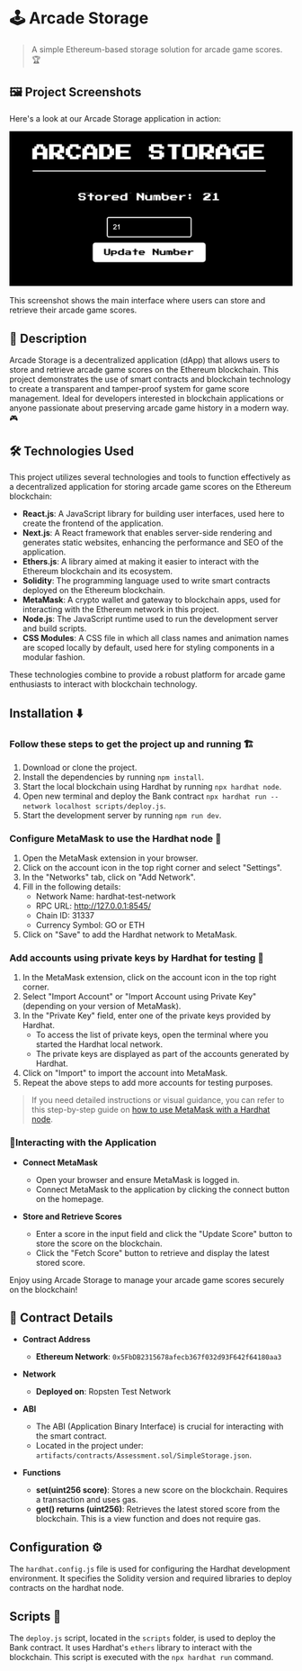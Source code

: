 # 🕹️ Arcade Storage
> A simple Ethereum-based storage solution for arcade game scores. 🏆

## 🖼️ Project Screenshots

Here's a look at our Arcade Storage application in action:

![Arcade Storage Interface](SCR-20240612-cjxi.png)

This screenshot shows the main interface where users can store and retrieve their arcade game scores.

## 📝 Description
Arcade Storage is a decentralized application (dApp) that allows users to store and retrieve arcade game scores on the Ethereum blockchain. This project demonstrates the use of smart contracts and blockchain technology to create a transparent and tamper-proof system for game score management. Ideal for developers interested in blockchain applications or anyone passionate about preserving arcade game history in a modern way. 🎮

## 🛠 Technologies Used

This project utilizes several technologies and tools to function effectively as a decentralized application for storing arcade game scores on the Ethereum blockchain:

- **React.js**: A JavaScript library for building user interfaces, used here to create the frontend of the application.
- **Next.js**: A React framework that enables server-side rendering and generates static websites, enhancing the performance and SEO of the application.
- **Ethers.js**: A library aimed at making it easier to interact with the Ethereum blockchain and its ecosystem.
- **Solidity**: The programming language used to write smart contracts deployed on the Ethereum blockchain.
- **MetaMask**: A crypto wallet and gateway to blockchain apps, used for interacting with the Ethereum network in this project.
- **Node.js**: The JavaScript runtime used to run the development server and build scripts.
- **CSS Modules**: A CSS file in which all class names and animation names are scoped locally by default, used here for styling components in a modular fashion.

These technologies combine to provide a robust platform for arcade game enthusiasts to interact with blockchain technology.

## Installation ⬇️

### Follow these steps to get the project up and running 🏗️

1. Download or clone the project.
2. Install the dependencies by running `npm install`.
3. Start the local blockchain using Hardhat by running `npx hardhat node`.
4. Open new terminal and deploy the Bank contract `npx hardhat run --network localhost scripts/deploy.js`.
5. Start the development server by running `npm run dev`.

### Configure MetaMask to use the Hardhat node 🦊

1. Open the MetaMask extension in your browser.
2. Click on the account icon in the top right corner and select "Settings".
3. In the "Networks" tab, click on "Add Network".
4. Fill in the following details:
   - Network Name: hardhat-test-network
   - RPC URL: http://127.0.0.1:8545/
   - Chain ID: 31337
   - Currency Symbol: GO or ETH
5. Click on "Save" to add the Hardhat network to MetaMask.

### Add accounts using private keys by Hardhat for testing 🔑

1. In the MetaMask extension, click on the account icon in the top right corner.
2. Select "Import Account" or "Import Account using Private Key" (depending on your version of MetaMask).
3. In the "Private Key" field, enter one of the private keys provided by Hardhat.
   - To access the list of private keys, open the terminal where you started the Hardhat local network.
   - The private keys are displayed as part of the accounts generated by Hardhat.
4. Click on "Import" to import the account into MetaMask.
5. Repeat the above steps to add more accounts for testing purposes.

> If you need detailed instructions or visual guidance, you can refer to this step-by-step guide on [how to use MetaMask with a Hardhat node](https://support.chainstack.com/hc/en-us/articles/4408642503449-Using-MetaMask-with-a-Hardhat-node).

### 🚀Interacting with the Application

- **Connect MetaMask**
  - Open your browser and ensure MetaMask is logged in.
  - Connect MetaMask to the application by clicking the connect button on the homepage.

- **Store and Retrieve Scores**
  - Enter a score in the input field and click the "Update Score" button to store the score on the blockchain.
  - Click the "Fetch Score" button to retrieve and display the latest stored score.

Enjoy using Arcade Storage to manage your arcade game scores securely on the blockchain!

## 📄 Contract Details

- **Contract Address**
  - **Ethereum Network**: `0x5FbDB2315678afecb367f032d93F642f64180aa3`

- **Network**
  - **Deployed on**: Ropsten Test Network

- **ABI**
  - The ABI (Application Binary Interface) is crucial for interacting with the smart contract.
  - Located in the project under: `artifacts/contracts/Assessment.sol/SimpleStorage.json`.

- **Functions**
  - **set(uint256 score)**: Stores a new score on the blockchain. Requires a transaction and uses gas.
  - **get() returns (uint256)**: Retrieves the latest stored score from the blockchain. This is a view function and does not require gas.

## Configuration ⚙️

The `hardhat.config.js` file is used for configuring the Hardhat development environment. It specifies the Solidity version and required libraries to deploy contracts on the hardhat node.

## Scripts 📜

The `deploy.js` script, located in the `scripts` folder, is used to deploy the Bank contract. It uses Hardhat's `ethers` library to interact with the blockchain. This script is executed with the `npx hardhat run` command.
